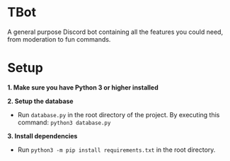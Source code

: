 # TBot
A general purpose Discord bot containing all the features you could need, from moderation to fun commands.

# Setup
**1. Make sure you have Python 3 or higher installed**

**2. Setup the database**

- Run `database.py` in the root directory of the project. By executing this command: `python3 database.py`

**3. Install dependencies**

- Run `python3 -m pip install requirements.txt` in the root directory.

